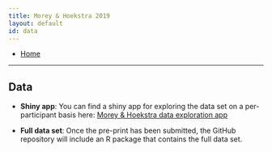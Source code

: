 ```yaml
---
title: Morey & Hoekstra 2019
layout: default
id: data
---
```


* [Home](index)

--------

## Data

* **Shiny app**: You can find a shiny app for exploring the data set on a per-participant basis here: [Morey & Hoekstra data exploration app](https://richarddmorey.shinyapps.io/explore/)

* **Full data set**: Once the pre-print has been submitted, the GitHub repository will include an R package that contains the full data set.

